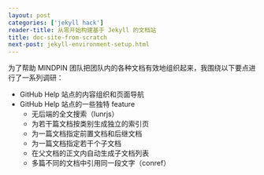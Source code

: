```yaml
---
layout: post
categories: ['jekyll hack']
reader-title: 从零开始构建基于 Jekyll 的文档站
title: doc-site-from-scratch
next-post: jekyll-environment-setup.html
---
```


为了帮助 MINDPIN 团队把团队内的各种文档有效地组织起来，我围绕以下要点进行了一系列调研：

- GitHub Help 站点的内容组织和页面导航
- GitHub Help 站点的一些独特 feature
  - 无后端的全文搜索（lunrjs）
  - 为若干篇文档按类别生成独立的索引页
  - 为一篇文档指定前置文档和后继文档
  - 为一篇文档指定若干个子文档
  - 在父文档的正文内自动生成子文档列表
  - 多篇不同的文档中引用同一段文字（conref）
